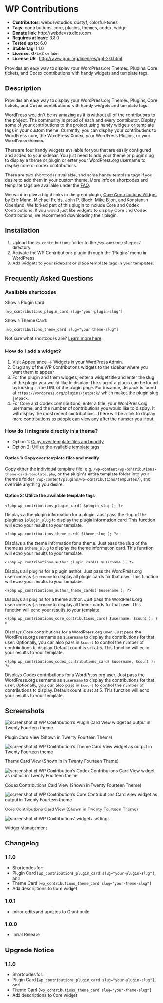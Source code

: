 # WP Contributions
- **Contributors**: webdevstudios, dustyf, colorful-tones
- **Tags**: contributions, core, plugins, themes, codex, widget
- **Donate link**: http://webdevstudios.com
- **Requires at least**: 3.8.0
- **Tested up to**: 6.0
- **Stable tag**: 1.1.0
- **License**: GPLv2 or later
- **License URI**: http://www.gnu.org/licenses/gpl-2.0.html

Provides an easy way to display your WordPress.org Themes, Plugins, Core tickets, and Codex contributions with handy widgets and template tags.

## Description

Provides an easy way to display your WordPress.org Themes, Plugins, Core tickets, and Codex contributions with handy widgets and template tags.

WordPress wouldn't be as amazing as it is without all of the contributors to the project. The community is proud of each and every contributor. Display some of your contributions to the project using handy widgets or template tags in your custom theme.  Currently, you can display your contributions to WordPress core, the WordPress Codex, your WordPress Plugins, or your WordPress themes.

There are four handy widgets available for you that are easily configured and added to your sidebar.  You just need to add your theme or plugin slug to display a theme or plugin or enter your WordPress.org username to display core or codex contributions.

There are two shortcodes available, and some handy template tags if you desire to add them in your custom theme.  More info on shortcodes and template tags are available under the [FAQ](#frequently-asked-questions).

We want to give a big thanks to the great plugin, [Core Contributions Widget](https://wordpress.org/plugins/wp-core-contributions-widget/) by Eric Mann, Michael Fields, John P. Bloch, Mike Bijon, and Konstantin Obenland. We forked part of this plugin to include Core and Codex Contributions. If you would just like widgets to display Core and Codex Contributions, we recommend downloading their plugin.

## Installation

1. Upload the `wp-contributions` folder to the `/wp-content/plugins/` directory.
2. Activate the WP Contributions plugin through the 'Plugins' menu in WordPress.
3. Add widgets to your sidebars or place template tags in your templates.

## Frequently Asked Questions

### Available shortcodes

Show a Plugin Card:

`[wp_contributions_plugin_card slug="your-plugin-slug"]`

Show a Theme Card:

`[wp_contributions_theme_card slug="your-theme-slug"]`

Not sure what shortcodes are? [Learn more here](https://codex.wordpress.org/Shortcode).

### How do I add a widget?

1. Visit Appearance -> Widgets in your WordPress Admin.
2. Drag any of the WP Contributions widgets to the sidebar where you want them to appear.
3. For the plugin and them widgets, enter a widget title and enter the slug of the plugin you would like to display. The slug of a plugin can be found by looking at the URL of the plugin page.  For instance, Jetpack is found at `https://wordpress.org/plugins/jetpack/` which makes the plugin slug `jetpack`.
4. For Core and Codex contributions, enter a title, your WordPress.org username, and the number of contributions you would like to display. It will display the most recent contributions. There will be a link to display more contributions so people can view any after the number you input.

### How do I integrate directly in a theme?

* Option 1: [Copy over template files and modify](#template-files)
* Option 2: [Utilize the available template tags](#template-tags)

#### <a name="template-files"></a>Option 1: Copy over template files and modify
Copy either the individual template file: e.g. `/wp-content/wp-contributions-theme-card-template.php`, or the plugin's entire template folder into your theme's folder (`/wp-content/plugins/wp-contributions/templates/`), and override anything you desire.

#### <a name="template-tags"></a>Option 2: Utilize the available template tags

`<?php wp_contributions_plugin_card( $plugin_slug ); ?>`

Displays a the plugin information for a plugin. Just pass the slug of the plugin as `$plugin_slug` to display the plugin information card.  This function will echo your results to your template.

`<?php wp_contributions_theme_card( $theme_slug ); ?>`

Displays a the theme information for a theme. Just pass the slug of the theme as `$theme_slug` to display the theme information card.  This function will echo your results to your template.

`<?php wp_contributions_author_plugin_cards( $username ); ?>`

Displays all plugins for a plugin author.  Just pass the WordPress.org username as `$username` to display all plugin cards for that user.  This function will echo your results to your template.

`<?php wp_contributions_author_theme_cards( $username ); ?>`

Displays all plugins for a theme author.  Just pass the WordPress.org username as `$username` to display all theme cards for that user.  This function will echo your results to your template.

`<?php wp_contributions_core_contributions_card( $username, $count ); ?>`

Displays Core contributions for a WordPress.org user.  Just pass the WordPress.org username as `$username` to display the contributions for that user. Optionally, you can also pass in `$count` to control the number of contributions to display. Default count is set at 5. This function will echo your results to your template.

`<?php wp_contributions_codex_contributions_card( $username, $count ); ?>`

Displays Codex contributions for a WordPress.org user.  Just pass the WordPress.org username as `$username` to display the contributions for that user. Optionally, you can also pass in `$count` to control the number of contributions to display. Default count is set at 5. This function will echo your results to your template.

## Screenshots

![screenshot of WP Contribution's Plugin Card View widget as output in Twenty Fourteen theme](/assets/screenshot-1.png?raw=true "Plugin Card view")

Plugin Card View (Shown in Twenty Fourteen Theme)

![screenshot of WP Contribution's Theme Card View widget as output in Twenty Fourteen theme](/assets/screenshot-2.png?raw=true "Theme Card view")

Theme Card View (Shown in in Twenty Fourteen Theme)

![screenshot of WP Contribution's Codex Contributions Card View widget as output in Twenty Fourteen theme](/assets/screenshot-3.png?raw=true "Codex Contributions Card view")

Codex Contributions Card View (Shown in Twenty Fourteen Theme)

![screenshot of WP Contribution's Core Contributions Card View widget as output in Twenty Fourteen theme](/assets/screenshot-4.png?raw=true "Core Contributions Card view")

Core Contributions Card View (Shown in Twenty Fourteen Theme)

![screenshot of WP Contributions' widgets settings](/assets/screenshot-5.png?raw=true "Widget settings")

Widget Management

## Changelog

### 1.1.0
* Shortcodes for:
 * Plugin Card `[wp_contributions_plugin_card slug="your-plugin-slug"]`, and
 * Theme Card `[wp_contributions_theme_card slug="your-theme-slug"]`
* Add descriptions to Core widget

### 1.0.1
* minor edits and updates to Grunt build

### 1.0.0
* Initial Release

## Upgrade Notice

### 1.1.0
* Shortcodes for:
 * Plugin Card `[wp_contributions_plugin_card slug="your-plugin-slug"]`, and
 * Theme Card `[wp_contributions_theme_card slug="your-theme-slug"]`
* Add descriptions to Core widget
